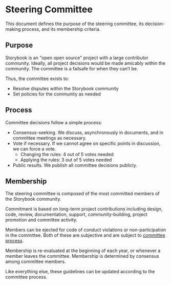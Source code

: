 # Steering Committee

This document defines the purpose of the steering committee, its decision-making process, and its membership criteria.

## Purpose

Storybook is an "open open source" project with a large contributor community. Ideally, all project decisions would be made amicably within the community. The committee is a failsafe for when they can’t be.

Thus, the committee exists to:

- Resolve disputes within the Storybook community
- Set policies for the community as needed

## Process

Committee decisions follow a simple process:

- Consensus-seeking. We discuss, asynchronously in documents, and in committee meetings as necessary.
- Vote if necessary. If we cannot agree on specific points in discussion, we can force a vote.
  - Changing the rules: 4 out of 5 votes needed
  - Applying the rules: 3 out of 5 votes needed
- Public results. We publish all committee decisions publicly.

## Membership

The steering committee is composed of the most committed members of the Storybook community.

Commitment is based on long-term project contributions including design, code, review, documentation, support, community-building, project promotion and committee activity.

Members can be ejected for code of conduct violations or non-participation in the committee. Both of these are subjective and are subject to [committee process](#process).

Membership is re-evaluated at the beginning of each year, or whenever a member leaves the committee. Membership is determined by consensus among committee members.

Like everything else, these guidelines can be updated according to the committee process.
